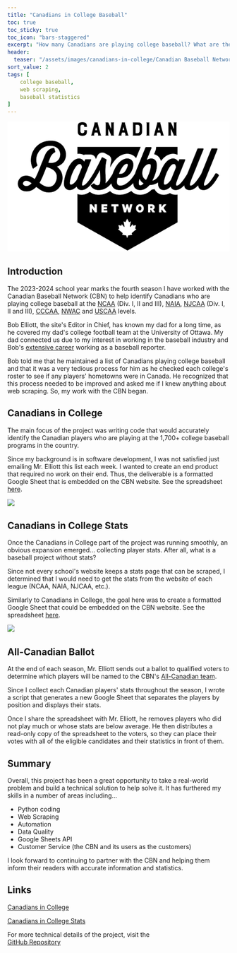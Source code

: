 ```yaml
---
title: "Canadians in College Baseball"
toc: true
toc_sticky: true
toc_icon: "bars-staggered"
excerpt: "How many Canadians are playing college baseball? What are these players' stats? The CBN can tell you because of a web-scraping project I began in 2021."
header:
  teaser: "/assets/images/canadians-in-college/Canadian Baseball Network.png"
sort_value: 2
tags: [
    college baseball,
    web scraping,
    baseball statistics
]
---
```


<img src="/assets/images/canadians-in-college/Canadian Baseball Network.png" class="project-title-image">

## Introduction
The 2023-2024 school year marks the fourth season I have worked with the Canadian Baseball Network (CBN) to help identify Canadians who are playing college baseball at the [NCAA](https://web3.ncaa.org/directory/memberList?type=12&sportCode=MBA) (Div. I, II and III), [NAIA](https://naiastats.prestosports.com/sports/bsb/2023-24/teams), [NJCAA](https://www.njcaa.org/sports/bsb/teams) (Div. I, II and III), [CCCAA](https://www.cccaasports.org/sports/bsb/2023-24/teams), [NWAC](https://nwacsports.com/sports/bsb/2023-24/teams) and [USCAA](https://uscaa.prestosports.com/sports/bsb/2023-24/teams) levels. 

Bob Elliott, the site's Editor in Chief, has known my dad for a long time, as he covered my dad's college football team at the University of Ottawa. My dad connected us due to my interest in working in the baseball industry and Bob's [extensive career](https://en.wikipedia.org/wiki/Bob_Elliott_(sportswriter)) working as a baseball reporter.

Bob told me that he maintained a list of Canadians playing college baseball and that it was a very tedious process for him as he checked each college's roster to see if any players' hometowns were in Canada. He recognized that this process needed to be improved and asked me if I knew anything about web scraping. So, my work with the CBN began.

## Canadians in College
The main focus of the project was writing code that would accurately identify the Canadian players who are playing at the 1,700+ college baseball programs in the country.

Since my background is in software development, I was not satisfied just emailing Mr. Elliott this list each week. I wanted to create an end product that required no work on their end. Thus, the deliverable is a formatted Google Sheet that is embedded on the CBN website. See the spreadsheet [here](https://www.canadianbaseballnetwork.com/canadian-baseball-network-canadians-in-college).

<img src="https://docs.google.com/drawings/d/e/2PACX-1vRD3IaTaUDLiaXbn-ghC1xvHSwAVz9-kXSK7GLJ7m-1JuP4E-w-ZSVKlWMoi0MTVoerhtUjLvnVSw7Q/pub?w=974&h=717">

## Canadians in College Stats
Once the Canadians in College part of the project was running smoothly, an obvious expansion emerged... collecting player stats. After all, what is a baseball project without stats?

Since not every school's website keeps a stats page that can be scraped, I determined that I would need to get the stats from the website of each league (NCAA, NAIA, NJCAA, etc.).

Similarly to Canadians in College, the goal here was to create a formatted Google Sheet that could be embedded on the CBN website. See the spreadsheet [here](https://www.canadianbaseballnetwork.com/canadians-in-college-stats).

<img src="https://docs.google.com/drawings/d/e/2PACX-1vTVl8VsKx2_3d5M3Q4hO8NY7zunjbQpxtdlHD5a2cQqDSwYrS1w1k8iqs4mkVeZ9RaUx2T7Uu9JqOr4/pub?w=973&h=731">

## All-Canadian Ballot
At the end of each season, Mr. Elliott sends out a ballot to qualified voters to determine which players will be named to the CBN's [All-Canadian team](https://www.canadianbaseballnetwork.com/all-canadian-college-team).

Since I collect each Canadian players' stats throughout the season, I wrote a script that generates a new Google Sheet that separates the players by position and displays their stats.

Once I share the spreadsheet with Mr. Elliott, he removes players who did not play much or whose stats are below average. He then distributes a read-only copy of the spreadsheet to the voters, so they can place their votes with all of the eligible candidates and their statistics in front of them.

## Summary
Overall, this project has been a great opportunity to take a real-world problem and build a technical solution to help solve it. It has furthered my skills in a number of areas including...
- Python coding
- Web Scraping
- Automation
- Data Quality
- Google Sheets API
- Customer Service (the CBN and its users as the customers)

I look forward to continuing to partner with the CBN and helping them inform their readers with accurate information and statistics.

## Links
<a href="https://www.canadianbaseballnetwork.com/canadian-baseball-network-canadians-in-college"><i class="fa-solid fa-arrow-up-right-from-square"></i><span class="external-link-label">Canadians in College</span></a>

<a href="https://www.canadianbaseballnetwork.com/canadians-in-college-stats"><i class="fa-solid fa-arrow-up-right-from-square"></i><span class="external-link-label">Canadians in College Stats</span></a>

For more technical details of the project, visit the<br>
<a href="https://github.com/peteb206/canadians-in-college-baseball"><i class="fab fa-fw fa-github"></i><span class="label">GitHub Repository</span></a>